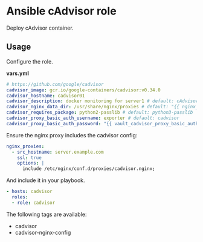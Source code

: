 # Ansible cAdvisor role

Deploy cAdvisor container.

## Usage

Configure the role.

**vars.yml**

```yml
# https://github.com/google/cadvisor
cadvisor_image: gcr.io/google-containers/cadvisor:v0.34.0
cadvisor_hostname: cadvisor01
cadvisor_description: docker monitoring for server1 # default: cAdvisor
cadvisor_nginx_data_dir: /usr/share/nginx/proxies # default: "{{ nginx_data_dir }}/proxies"
cadvisor_requires_package: python2-passlib # default: python3-passlib
cadvisor_proxy_basic_auth_username: exporter # default: cadvisor
cadvisor_proxy_basic_auth_password: "{{ vault_cadvisor_proxy_basic_auth_password }}"
```

Ensure the nginx proxy includes the cadvisor config:

```yml
nginx_proxies:
  - src_hostname: server.example.com
    ssl: true
    options: |
      include /etc/nginx/conf.d/proxies/cadvisor.nginx;
```

And include it in your playbook.

```yml
- hosts: cadvisor
  roles:
  - role: cadvisor
```

The following tags are available:

* cadvisor
* cadvisor-nginx-config